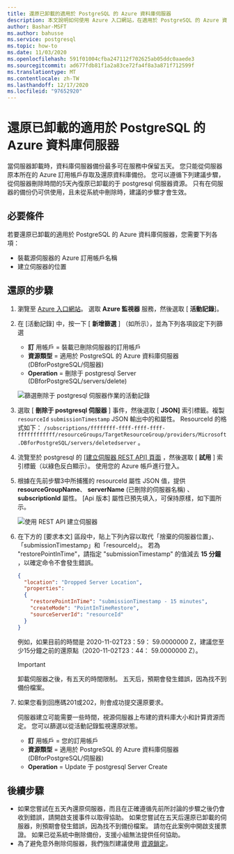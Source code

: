 ```yaml
---
title: 還原已卸載的適用於 PostgreSQL 的 Azure 資料庫伺服器
description: 本文說明如何使用 Azure 入口網站，在適用於 PostgreSQL 的 Azure 資料庫中還原已卸載的伺服器。
author: Bashar-MSFT
ms.author: bahusse
ms.service: postgresql
ms.topic: how-to
ms.date: 11/03/2020
ms.openlocfilehash: 591f01004cfba247112f702625ab05ddc0aaede3
ms.sourcegitcommit: ad677fdb81f1a2a83ce72fa4f8a3a871f712599f
ms.translationtype: MT
ms.contentlocale: zh-TW
ms.lasthandoff: 12/17/2020
ms.locfileid: "97652920"
---
```

# <a name="restore-a-dropped-azure-database-for-postgresql-server"></a>還原已卸載的適用於 PostgreSQL 的 Azure 資料庫伺服器

當伺服器卸載時，資料庫伺服器備份最多可在服務中保留五天。 您只能從伺服器原本所在的 Azure 訂用帳戶存取及還原資料庫備份。 您可以遵循下列建議步驟，從伺服器刪除時間的5天內復原已卸載的于 postgresql 伺服器資源。 只有在伺服器的備份仍可供使用，且未從系統中刪除時，建議的步驟才會生效。 

## <a name="pre-requisites"></a>必要條件
若要還原已卸載的適用於 PostgreSQL 的 Azure 資料庫伺服器，您需要下列各項：
- 裝載源伺服器的 Azure 訂用帳戶名稱
- 建立伺服器的位置

## <a name="steps-to-restore"></a>還原的步驟

1. 瀏覽至 [Azure 入口網站](https://portal.azure.com/#blade/Microsoft_Azure_ActivityLog/ActivityLogBlade)。 選取 **Azure 監視器** 服務，然後選取 [ **活動記錄**]。

2. 在 [活動記錄] 中，按一下 [ **新增篩選** ] （如所示），並為下列各項設定下列篩選

    - **訂** 用帳戶 = 裝載已刪除伺服器的訂用帳戶
    - **資源類型** = 適用於 PostgreSQL 的 Azure 資料庫伺服器 (DBforPostgreSQL/伺服器) 
    - **Operation** = 刪除于 postgresql Server (DBforPostgreSQL/servers/delete) 
 
    ![篩選刪除于 postgresql 伺服器作業的活動記錄](./media/howto-restore-dropped-server/activity-log-azure.png)

3. 選取 [ **刪除于 postgresql 伺服器** ] 事件，然後選取 [ **JSON]** 索引標籤。複製 `resourceId` `submissionTimestamp` JSON 輸出中的和屬性。 ResourceId 的格式如下： `/subscriptions/ffffffff-ffff-ffff-ffff-ffffffffffff/resourceGroups/TargetResourceGroup/providers/Microsoft.DBforPostgreSQL/servers/deletedserver` 。


 4. 流覽至於 postgresql 的 [ [建立伺服器 REST API] 頁面](/rest/api/PostgreSQL/servers/create) ，然後選取 [ **試用** ] 索引標籤（以綠色反白顯示）。 使用您的 Azure 帳戶進行登入。

 5. 根據在先前步驟3中所捕獲的 resourceId 屬性 JSON 值，提供 **resourceGroupName**、 **serverName** (已刪除的伺服器名稱) 、 **subscriptionId** 屬性。 [Api 版本] 屬性已預先填入，可保持原樣，如下圖所示。

    ![使用 REST API 建立伺服器](./media/howto-restore-dropped-server/create-server-from-rest-api-azure.png)
  
 6. 在下方的 [要求本文] 區段中，貼上下列內容以取代「捨棄的伺服器位置」、「submissionTimestamp」和「resourceId」。 若為 "restorePointInTime"，請指定 "submissionTimestamp" 的值減去 **15 分鐘** ，以確定命令不會發生錯誤。
    
    ```json
    {
      "location": "Dropped Server Location",  
      "properties": 
      {
        "restorePointInTime": "submissionTimestamp - 15 minutes",
        "createMode": "PointInTimeRestore",
        "sourceServerId": "resourceId"
      }
    }
    ```

    例如，如果目前的時間是 2020-11-02T23：59： 59.0000000 Z，建議您至少15分鐘之前的還原點（2020-11-02T23：44： 59.0000000 Z）。

    > [!Important]
    > 卸載伺服器之後，有五天的時間限制。 五天后，預期會發生錯誤，因為找不到備份檔案。
    
7. 如果您看到回應碼201或202，則會成功提交還原要求。 

    伺服器建立可能需要一些時間，視源伺服器上布建的資料庫大小和計算資源而定。 您可以篩選以從活動記錄監視還原狀態。 
   - **訂** 用帳戶 = 您的訂用帳戶
   - **資源類型** = 適用於 PostgreSQL 的 Azure 資料庫伺服器 (DBforPostgreSQL/伺服器)  
   - **Operation** = Update 于 postgresql Server Create

## <a name="next-steps"></a>後續步驟
- 如果您嘗試在五天內還原伺服器，而且在正確遵循先前所討論的步驟之後仍會收到錯誤，請開啟支援事件以取得協助。 如果您嘗試在五天后還原已卸載的伺服器，則預期會發生錯誤，因為找不到備份檔案。 請勿在此案例中開啟支援票證。 如果已從系統中刪除備份，支援小組無法提供任何協助。 
- 為了避免意外刪除伺服器，我們強烈建議使用 [資源鎖定](https://techcommunity.microsoft.com/t5/azure-database-for-PostgreSQL/preventing-the-disaster-of-accidental-deletion-for-your-PostgreSQL/ba-p/825222)。
